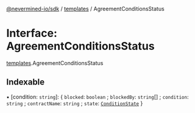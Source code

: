 [@nevermined-io/sdk](../code-reference.md) / [templates](../modules/templates.md) / AgreementConditionsStatus

# Interface: AgreementConditionsStatus

[templates](../modules/templates.md).AgreementConditionsStatus

## Indexable

▪ [condition: `string`]: { `blocked`: `boolean` ; `blockedBy`: `string`[] ; `condition`: `string` ; `contractName`: `string` ; `state`: [`ConditionState`](../enums/ConditionState.md)  }
